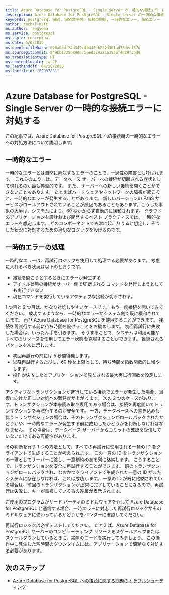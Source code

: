 ```yaml
---
title: Azure Database for PostgreSQL - Single Server の一時的な接続エラーに対処する
description: Azure Database for PostgreSQL - Single Server の一時的な接続エラーに対処する方法について説明します。
keywords: postgresql 接続, 接続文字列, 接続の問題, 一時的なエラー, 接続エラー
author: rachel-msft
ms.author: raagyema
ms.service: postgresql
ms.topic: conceptual
ms.date: 5/6/2019
ms.openlocfilehash: 026a0edf24d349c4b445d6229d3b1ad73decf87d
ms.sourcegitcommit: 849bb1729b89d075eed579aa36395bf4d29f3bd9
ms.translationtype: HT
ms.contentlocale: ja-JP
ms.lasthandoff: 04/28/2020
ms.locfileid: "82097831"
---
```

# <a name="handling-transient-connectivity-errors-for-azure-database-for-postgresql---single-server"></a>Azure Database for PostgreSQL - Single Server の一時的な接続エラーに対処する

この記事では、Azure Database for PostgreSQL への接続時の一時的なエラーへの対処方法について説明します。

## <a name="transient-errors"></a>一時的なエラー

一時的なエラーとは自然に解決するエラーのことで、一過性の障害とも呼ばれます。 これらのエラーは、データベース サーバーへの接続が切断される症状として現れるのが最も典型的です。 また、サーバーへの新しい接続を開くことができないこともあります。 たとえばハードウェアやネットワークの障害が起こると、一時的なエラーが発生することがあります。 新しいバージョンの PaaS サービスがロールアウトされていることが原因であることもあります。こうした事象の大半は、システムにより、60 秒かからず自動的に緩和されます。 クラウドのアプリケーションを設計および開発するベスト プラクティスでは、一時的なエラーを想定します。 どのコンポーネントでも常に起こりうると想定し、そうした状況に対処するための適切なロジックを設けるのです。

## <a name="handling-transient-errors"></a>一時的エラーの処理

一時的なエラーは、再試行ロジックを使用して処理する必要があります。 考慮に入れるべき状況は以下のとおりです。

* 接続を開こうとするときにエラーが発生する
* アイドル状態の接続がサーバー側で切断される コマンドを発行しようとしても実行できない
* 現在コマンドを実行しているアクティブな接続が切断される。

1 つ目と 2 つ目は、かなり対処しやすいケースです。 もう一度接続を開いてみてください。 成功するようなら、一時的なエラーがシステム側で既に緩和されています。 再び Azure Database for PostgreSQL を使用することができます。 接続を再試行する前に待ち時間を設けることをお勧めします。 初回再試行に失敗した場合は、いったん手を引きます。 そうすることで、システムは利用可能なすべてのリソースを使用してエラー状態を克服することができます。 推奨されるパターンを次に示します。

* 初回再試行の前には 5 秒間待機します。
* 以降再試行するたびに、60 秒を上限として、待ち時間を指数関数的に増やします。
* 操作が失敗したとアプリケーションで見なされる最大再試行回数を設定します。

アクティブなトランザクションが進行している接続でエラーが発生した場合、回復に向けた正しい対処への難易度が上がります。 次の 2 つのケースがあります。トランザクションが本来読み取り専用である場合は、接続を再度開いてトランザクションを再試行するのが安全です。 一方、データベースへの書き込みも伴うトランザクションの場合は、そのトランザクションがロールバックされたかどうかや、一時的なエラーが発生する前に成功したかどうかを判断しなければなりません。 その場合は、データベース サーバーからコミットの確認を受信していないだけである可能性があります。

その判断を行う 1 つの方法として、すべての再試行に使用される一意の ID をクライアントで生成することが考えられます。 この一意の ID をトランザクションの一環としてサーバーに渡し、一意制約のある列に格納します。 こうすることで、トランザクションを安全に再試行することができます。 前のトランザクションがロールバックされ、なおかつクライアントで生成された一意の ID がまだシステムに存在しなければ、これは成功します。 一意の ID が既に格納されている場合は、前回のトランザクションが正常に完了していることになるので、再試行は失敗し、キーが重複している旨の違反が表示されます。

ご使用のプログラムがサード パーティのミドルウェアを介して Azure Database for PostgreSQL と通信する場合、一時エラーに対応した再試行ロジックがそのミドルウェアに備わっているかどうかをベンダーに確認してください。

再試行ロジックは必ずテストしてください。 たとえば、Azure Database for PostgreSQL サーバーのコンピューティング リソースをスケールアップまたはスケールダウンしているときに、実際のコードを実行してみましょう。 この操作中に発生した短時間のダウンタイムには、アプリケーションで問題なく対処する必要があります。

## <a name="next-steps"></a>次のステップ

* [Azure Database for PostgreSQL への接続に関する問題のトラブルシューティング](howto-troubleshoot-common-connection-issues.md)
